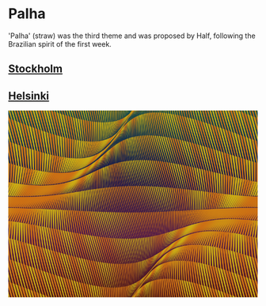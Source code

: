 # Palha

'Palha' (straw) was the third theme and was proposed by Half, following the Brazilian spirit of the first week.

## [Stockholm](stockholm.md)

## [Helsinki](helsinki.md)

![](../.gitbook/assets/03-helsinki.png)
